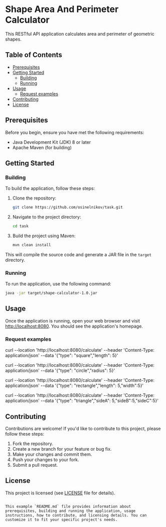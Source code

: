 # Shape Area And Perimeter Calculator

This RESTful API application calculates area and perimeter of geometric shapes.

## Table of Contents

- [Prerequisites](#prerequisites)
- [Getting Started](#getting-started)
  - [Building](#building)
  - [Running](#running)
- [Usage](#usage)
  - [Request examples](#request-examples)
- [Contributing](#contributing)
- [License](#license)

## Prerequisites

Before you begin, ensure you have met the following requirements:

- Java Development Kit (JDK) 8 or later
- Apache Maven (for building)

## Getting Started

### Building

To build the application, follow these steps:

1. Clone the repository:

   ```sh
   git clone https://github.com/osinelnikov/task.git
   ```

2. Navigate to the project directory:

   ```sh
   cd task
   ```

3. Build the project using Maven:

   ```sh
   mvn clean install
   ```

This will compile the source code and generate a JAR file in the `target` directory.

### Running

To run the application, use the following command:

```sh
java -jar target/shape-calculator-1.0.jar
```

## Usage

Once the application is running, open your web browser and visit [http://localhost:8080](http://localhost:8080). You should see the application's homepage.

### Request examples

curl --location 'http://localhost:8080/calculate' --header 'Content-Type: application/json' --data '{"type": "square","length": 5}'

curl --location 'http://localhost:8080/calculate' --header 'Content-Type: application/json' --data '{"type": "circle","radius": 5}'

curl --location 'http://localhost:8080/calculate' --header 'Content-Type: application/json' --data '{"type": "rectangle","length": 5,"width":5}'

curl --location 'http://localhost:8080/calculate' --header 'Content-Type: application/json' --data '{"type": "triangle","sideA": 5,"sideB":5,"sideC":5}'



## Contributing

Contributions are welcome! If you'd like to contribute to this project, please follow these steps:

1. Fork the repository.
2. Create a new branch for your feature or bug fix.
3. Make your changes and commit them.
4. Push your changes to your fork.
5. Submit a pull request.

## License

This project is licensed (see [LICENSE](license.txt) file for details).
```

This example `README.md` file provides information about prerequisites, building and running the application, usage instructions, how to contribute, and licensing details. You can customize it to fit your specific project's needs.